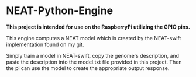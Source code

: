 # NEAT-Python-Engine

**This project is intended for use on the RaspberryPi utilizing the GPIO pins.**

This engine computes a NEAT model which is created by the NEAT-swift implementation found on my git.

Simply train a model in NEAT-swift, copy the genome's description, and paste the description into the model.txt file provided in this project. Then the pi can use the model to create the appropriate output response.
